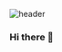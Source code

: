 ![header](https://capsule-render.vercel.app/api?type=rounded&color=0:A9E2C5,100:1A9A91&section=header&height=250&text=%20안뇽~%20&animation=fadeIn&fontSize=60&fontColor=eeeeee&textBg=true&desc=Clickang's%5Git&decsSize=30&descAlign=20)
### Hi there 👋

<!--
**clickang/clickang** is a ✨ _special_ ✨ repository because its `README.md` (this file) appears on your GitHub profile.

Here are some ideas to get you started:

- 🔭 I’m currently working on ...
- 🌱 I’m currently learning ...
- 👯 I’m looking to collaborate on ...
- 🤔 I’m looking for help with ...
- 💬 Ask me about ...
- 📫 How to reach me: ...
- 😄 Pronouns: ...
- ⚡ Fun fact: ...
-->
